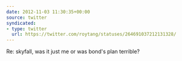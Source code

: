 ```yaml
---
date: 2012-11-03 11:30:35+00:00
source: twitter
syndicated:
- type: twitter
  url: https://twitter.com/roytang/statuses/264691037212131328/
---
```


Re: skyfall, was it just me or was bond's plan terrible?